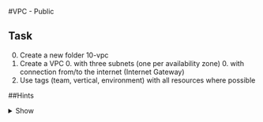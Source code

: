 #VPC - Public


## Task
0. Create a new folder 10-vpc
0. Create a VPC 
    0. with three subnets (one per availability zone)
    0. with connection from/to the internet (Internet Gateway)
0. Use tags (team, vertical, environment) with all resources where possible

##Hints
<details>
<summary>Show</summary>
<p>
0. You need 10 resources
0. Resources: aws_vpc, aws_internet_gateway, aws_subnet, aws_route_table, aws_route, aws_route_table_association
</p>
</details>